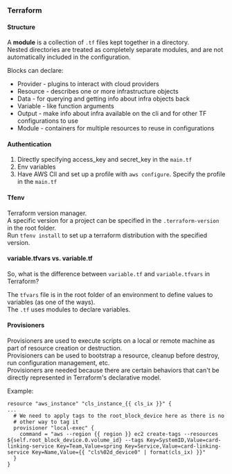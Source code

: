 ### Terraform


#### Structure
A **module** is a collection of `.tf` files kept together in a directory.\
Nested directories are treated as completely separate modules, and are not automatically included in the configuration.

Blocks can declare:
* Provider - plugins to interact with cloud providers
* Resource - describes one or more infrastructure objects
* Data - for querying and getting info about infra objects back
* Variable - like function arguments
* Output - make info about infra available on the cli and for other TF configurations to use
* Module - containers for multiple resources to reuse in configurations

#### Authentication
1. Directly specifying access_key and secret_key in the `main.tf`
2. Env variables
3. Have AWS ClI and set up a profile with `aws configure`. Specify the profile in the `main.tf`

#### Tfenv
Terraform version manager.\
A specific version for a project can be specified in the `.terraform-version` in the root folder.\
Run `tfenv install` to set up a terraform distribution with the specified version.

#### variable.tfvars vs. variable.tf
So, what is the difference between `variable.tf` and `variable.tfvars` in Terraform?

The `tfvars` file is in the root folder of an environment to define values to variables (as one of the ways).\
The `.tf` uses modules to declare variables.

#### Provisioners
Provisioners are used to execute scripts on a local or remote machine as part of resource creation or destruction.\
Provisioners can be used to bootstrap a resource, cleanup before destroy, run configuration management, etc.\
Provisioners are needed because there are certain behaviors that can't be directly represented in Terraform's declarative model.

Example:
```shell
resource "aws_instance" "cls_instance_{{ cls_ix }}" {
...
  # We need to apply tags to the root_block_device here as there is no
  # other way to tag it
  provisioner "local-exec" {
    command = "aws --region {{ region }} ec2 create-tags --resources ${self.root_block_device.0.volume_id} --tags Key=SystemID,Value=card-linking-service Key=Team,Value=spring Key=Service,Value=card-linking-service Key=Name,Value={{ "cls%02d_device0" | format(cls_ix) }}"
  }
}
```
